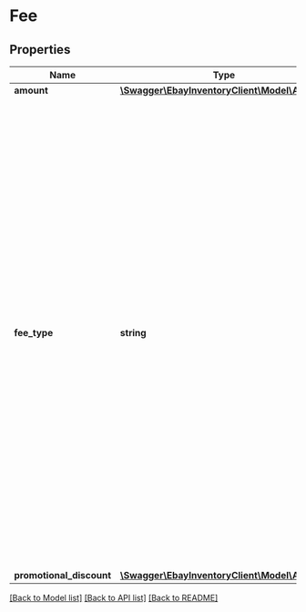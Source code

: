 # Fee

## Properties
Name | Type | Description | Notes
------------ | ------------- | ------------- | -------------
**amount** | [**\Swagger\EbayInventoryClient\Model\Amount**](Amount.md) |  | [optional] 
**fee_type** | **string** | The value returned in this field indicates the type of listing fee that the seller may incur if one or more unpublished offers (offers are specified in the call request) are published on the marketplace specified in the marketplaceId field. Applicable listing fees will often include things such as InsertionFee or SubtitleFee, but many fee types will get returned even when they are 0.0. See the Standard selling fees help page for more information on listing fees. | [optional] 
**promotional_discount** | [**\Swagger\EbayInventoryClient\Model\Amount**](Amount.md) |  | [optional] 

[[Back to Model list]](../README.md#documentation-for-models) [[Back to API list]](../README.md#documentation-for-api-endpoints) [[Back to README]](../README.md)



